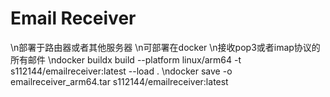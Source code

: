 # Email Receiver
 \n部署于路由器或者其他服务器
 \n可部署在docker
 \n接收pop3或者imap协议的所有邮件
 \ndocker buildx build --platform linux/arm64 -t s112144/emailreceiver:latest --load .
 \ndocker save -o emailreceiver_arm64.tar s112144/emailreceiver:latest 
